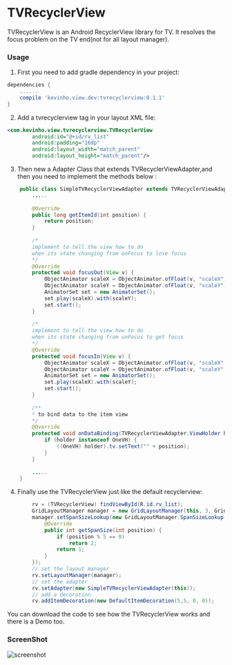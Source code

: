 # TVRecyclerView

TVRecyclerView is an Android RecyclerView library for TV. It resolves the focus problem
on the TV end(not for all layout manager).

### Usage
1. First you need to add gradle dependency in your project:
```gradle
dependencies {
    ......
    compile 'kevinho.view.dev:tvrecyclerview:0.1.1'
}
```

2. Add a tvrecyclerview tag in your layout XML file:
```xml
<com.kevinho.view.tvrecyclerview.TVRecyclerView
        android:id="@+id/rv_list"
        android:padding="16dp"
        android:layout_width="match_parent"
        android:layout_height="match_parent"/>
```

3. Then new a Adapter Class that extends TVRecyclerViewAdapter,and then you need
to implement the methods below :
```java
    public class SimpleTVRecyclerViewAdapter extends TVRecyclerViewAdapter<TVRecyclerViewAdapter.ViewHolder>{
        .....
        
        @Override
        public long getItemId(int position) {
            return position;
        }
        
        /* 
        implement to tell the view how to do 
        when its state changing from onFocus to lose focus
        */
        @Override
        protected void focusOut(View v) {
            ObjectAnimator scaleX = ObjectAnimator.ofFloat(v, "scaleX", 1.05f, 1.0f);
            ObjectAnimator scaleY = ObjectAnimator.ofFloat(v, "scaleY", 1.05f, 1.0f);
            AnimatorSet set = new AnimatorSet();
            set.play(scaleX).with(scaleY);
            set.start();
        }
    
        /* 
        implement to tell the view how to do 
        when its state changing from unFocus to get focus
        */
        @Override
        protected void focusIn(View v) {
            ObjectAnimator scaleX = ObjectAnimator.ofFloat(v, "scaleX", 1.0f, 1.05f);
            ObjectAnimator scaleY = ObjectAnimator.ofFloat(v, "scaleY", 1.0f, 1.05f);
            AnimatorSet set = new AnimatorSet();
            set.play(scaleX).with(scaleY);
            set.start();
        }
    
        /**
        * to bind data to the item view
        */
        @Override
        protected void onDataBinding(TVRecyclerViewAdapter.ViewHolder holder, int position) {
            if (holder instanceof OneVH) {
                ((OneVH) holder).tv.setText("" + position);
            }
        }
    
        .....
    }
```

4. Finally use the TVRecyclerView just like the default recyclerview:
```java
        rv = (TVRecyclerView) findViewById(R.id.rv_list);
        GridLayoutManager manager = new GridLayoutManager(this, 3, GridLayoutManager.HORIZONTAL, false);
        manager.setSpanSizeLookup(new GridLayoutManager.SpanSizeLookup() {
            @Override
            public int getSpanSize(int position) {
                if (position % 5 == 0)
                    return 2;
                return 1;
            }
        });
        // set the layout manager
        rv.setLayoutManager(manager);
        // set the adapter
        rv.setAdapter(new SimpleTVRecyclerViewAdapter(this));
        // add a decoration
        rv.addItemDecoration(new DefaultItemDecoration(5,5, 0, 0));
```

You can download the code to see how the TVRecyclerView works and there is a
Demo too.

### ScreenShot
![screenshot](http://o7x6n1hmo.bkt.clouddn.com/image/2017-11-06_100814.png)


